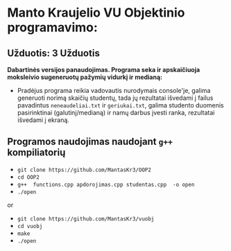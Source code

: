 # Manto Kraujelio VU Objektinio programavimo:
## Užduotis: 3 Užduotis

**Dabartinės  versijos  panaudojimas. Programa seka ir apskaičiuoja moksleivio sugeneruotų pažymių vidurkį ir medianą:**<br/>
- Pradėjus programa reikia vadovautis nurodymais console'je, galima generuoti norimą skaičių studentų, tada jų rezultatai išvedami į failus  pavadintus `neneaudeliai.txt` ir `geriukai.txt`,  galima studento duomenis pasirinktinai (galutinį/medianą) ir namų darbus įvesti ranka, rezultatai išvedami į ekraną.

## Programos naudojimas naudojant `g++` kompiliatorių

- `git clone https://github.com/MantasKr3/OOP2`
- `cd OOP2` 
- `g++  functions.cpp apdorojimas.cpp studentas.cpp  -o open` 
- `./open`

or
- `git clone https://github.com/MantasKr3/vuobj`
- `cd vuobj`
- `make`
- `./open`
